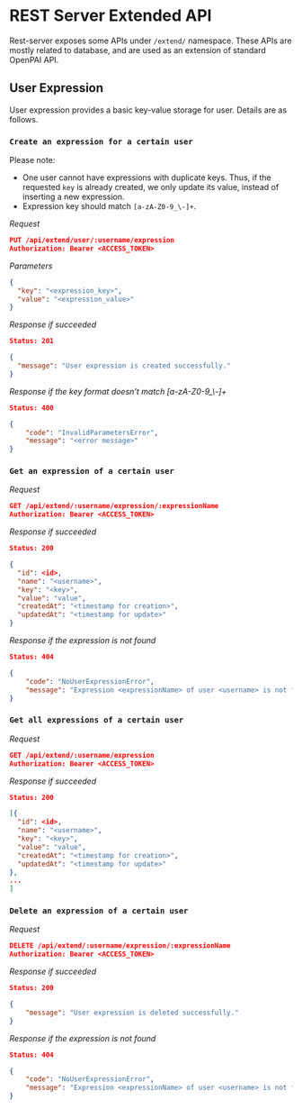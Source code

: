 # REST Server Extended API

Rest-server exposes some APIs under `/extend/` namespace. These APIs are mostly related to database, and are used as an extension of standard OpenPAI API.

## User Expression

User expression provides a basic key-value storage for user. Details are as follows.

### `Create an expression for a certain user`

Please note:
  - One user cannot have expressions with duplicate keys. Thus, if the requested `key` is already created, we only update its value, instead of inserting a new expression.
  - Expression key should match `[a-zA-Z0-9_\-]+`.

*Request*

```json
PUT /api/extend/user/:username/expression
Authorization: Bearer <ACCESS_TOKEN>
```

*Parameters*

```json
{
  "key": "<expression_key>",
  "value": "<expression_value>"
}
```


*Response if succeeded*

```json
Status: 201

{
  "message": "User expression is created successfully."
}
```

*Response if the key format doesn't match [a-zA-Z0-9_\\\-]+*

```json
Status: 400

{
    "code": "InvalidParametersError",
    "message": "<error message>"
}
```

### `Get an expression of a certain user`

*Request*

```json
GET /api/extend/:username/expression/:expressionName
Authorization: Bearer <ACCESS_TOKEN>
```

*Response if succeeded*

```json
Status: 200

{
  "id": <id>,
  "name": "<username>",
  "key": "<key>",
  "value": "value",
  "createdAt": "<timestamp for creation>",
  "updatedAt": "<timestamp for update>"
}
```

*Response if the expression is not found*

```json
Status: 404

{
    "code": "NoUserExpressionError",
    "message": "Expression <expressionName> of user <username> is not found."
}
```


### `Get all expressions of a certain user`

*Request*

```json
GET /api/extend/:username/expression
Authorization: Bearer <ACCESS_TOKEN>
```

*Response if succeeded*

```json
Status: 200

[{
  "id": <id>,
  "name": "<username>",
  "key": "<key>",
  "value": "value",
  "createdAt": "<timestamp for creation>",
  "updatedAt": "<timestamp for update>"
},
...
]
```


### `Delete an expression of a certain user`

*Request*

```json
DELETE /api/extend/:username/expression/:expressionName
Authorization: Bearer <ACCESS_TOKEN>
```

*Response if succeeded*

```json
Status: 200

{
    "message": "User expression is deleted successfully."
}
```

*Response if the expression is not found*

```json
Status: 404

{
    "code": "NoUserExpressionError",
    "message": "Expression <expressionName> of user <username> is not found."
}
```
